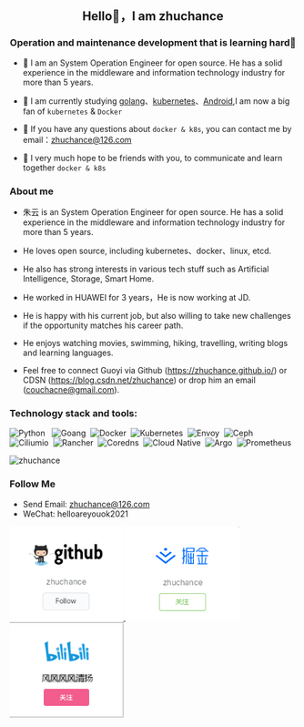 <h2 align="center">Hello👋，I am zhuchance</h1>
<h3 align="center">Operation and maintenance development that is learning hard💪</h3>

- 🤵 I am an System Operation Engineer for open source. He has a solid experience in the middleware and information technology industry for more than 5 years.
- 🌱 I am currently studying [golang](https://golang.org/)、[kubernetes](https://kubernetes.io/)、[Android](https://istio.io/),I am now a big fan of `kubernetes` & `Docker` 

- 💬 If you have any questions about `docker & k8s`, you can contact me by email：<zhuchance@126.com>
- 👬 I very much hope to be friends with you, to communicate and learn together `docker & k8s`

### About me

- 朱云 is an System Operation Engineer for open source. He has a solid experience in the middleware and information technology industry for more than 5 years.

- He loves open source, including kubernetes、docker、linux, etcd.

- He also has strong interests in various tech stuff such as Artificial Intelligence, Storage, Smart Home.

- He worked in HUAWEI for 3 years，He is now working at JD.

- He is happy with his current job, but also willing to take new challenges if the opportunity matches his career path.

- He enjoys watching movies, swimming, hiking, travelling, writing blogs and learning languages.

- Feel free to connect Guoyi via Github (https://zhuchance.github.io/) or CDSN (https://blog.csdn.net/zhuchance) or drop him an email (couchacne@gmail.com).

### Technology stack and tools:

<p>
  
  <img src="https://www.vectorlogo.zone/logos/python/python-ar21.svg" alt="Python" /> &nbsp;
  <img src="https://www.vectorlogo.zone/logos/golang/golang-ar21.svg" alt="Goang"/>&nbsp;
  <img src="https://www.vectorlogo.zone/logos/docker/docker-ar21.svg" alt="Docker" />&nbsp;
  <img src="https://www.vectorlogo.zone/logos/kubernetes/kubernetes-ar21.svg" alt="Kubernetes"  />&nbsp;
  <img src="https://www.vectorlogo.zone/logos/envoy/envoy-ar21.svg" alt="Envoy"  />&nbsp;
  <img src="https://www.vectorlogo.zone/logos/ceph/ceph-ar21.svg" alt="Ceph"  />&nbsp;
  <img src="https://www.vectorlogo.zone/logos/ciliumio/ciliumio-ar21.svg" alt="Ciliumio" />&nbsp;
  <img src="https://www.vectorlogo.zone/logos/rancher/rancher-ar21.svg" alt="Rancher" />&nbsp;
  <img src="https://www.vectorlogo.zone/logos/corednsio/corednsio-ar21.svg" alt="Coredns"/>&nbsp;
  <img src="https://www.vectorlogo.zone/logos/cncfio/cncfio-ar21.svg" alt="Cloud Native"/>&nbsp;
  <img src="https://www.vectorlogo.zone/logos/argoprojio/argoprojio-ar21.svg" alt="Argo"/>&nbsp;
  <img src="https://www.vectorlogo.zone/logos/prometheusio/prometheusio-ar21.svg" alt="Prometheus"/>&nbsp;




<img src="https://github-readme-stats.vercel.app/api?username=zhuchance&show_icons=true&bg_color=30,e96443,904e95&title_color=fff&text_color=fff" alt="zhuchance" />

### Follow Me

- Send Email: zhuchance@126.com
- WeChat: helloareyouok2021

<p>
  <a href="https://github.com/zhuchance">
    <img width="200" alt="github" src="https://github.com/zhuchance/zhuchance/blob/master/images/follow-image/github.png">
  </a>
  <a href="https://juejin.cn/user/3518898804361997">
    <img width="200" alt="juejin" src="https://github.com/zhuchance/zhuchance/blob/master/images/follow-image/juejin.png">
  </a>
  <a href="https://space.bilibili.com/318267155">
    <img width="200" alt="csdn" src="https://github.com/zhuchance/zhuchance/blob/master/images/follow-image/bilibili.png">
  </a>
</p>


